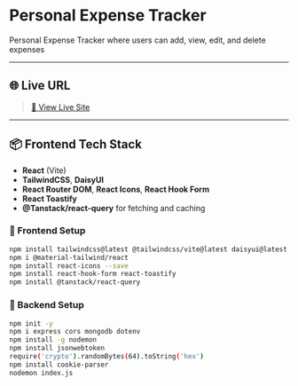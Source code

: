 # Personal Expense Tracker

Personal Expense Tracker where users can add, view, edit, and delete expenses


---

## 🌐 Live URL

> [🚀 View Live Site](https://comforting-swan-d877c4.netlify.app/)

---

## 📦 Frontend Tech Stack

- **React** (Vite)
- **TailwindCSS**, **DaisyUI**
- **React Router DOM**, **React Icons**, **React Hook Form**
- **React Toastify**
- **@Tanstack/react-query** for fetching and caching

### 🔧 Frontend Setup

```bash
npm install tailwindcss@latest @tailwindcss/vite@latest daisyui@latest
npm i @material-tailwind/react
npm install react-icons --save
npm install react-hook-form react-toastify
npm install @tanstack/react-query
```

### 🔧 Backend Setup

```bash
npm init -y
npm i express cors mongodb dotenv
npm install -g nodemon
npm install jsonwebtoken
require('crypto').randomBytes(64).toString('hex')
npm install cookie-parser
nodemon index.js
```
